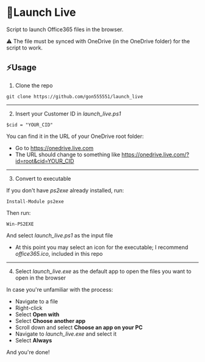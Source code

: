 # 🚀Launch Live

Script to launch Office365 files in the browser.

⚠️ The file must be synced with OneDrive (in the OneDrive folder) for the script to work.

## ⚡Usage
1. Clone the repo
```
git clone https://github.com/gon555551/launch_live
```
***
2. Insert your Customer ID in *launch_live.ps1*  
```
$cid = "YOUR_CID"
```
You can find it in the URL of your OneDrive root folder:
- Go to https://onedrive.live.com
- The URL should change to something like https://onedrive.live.com/?id=root&cid=YOUR_CID  
***
3. Convert to executable

If you don't have *ps2exe* already installed, run:   
```
Install-Module ps2exe
```  
Then run:  
```
Win-PS2EXE
```  
And select *launch_live.ps1* as the input file
- At this point you may select an icon for the executable; I recommend *office365.ico*, included in this repo
***
4. Select *launch_live.exe* as the default app to open the files you want to open in the browser  

In case you're unfamiliar with the process:
- Navigate to a file
- Right-click
- Select **Open with**
- Select **Choose another app**
- Scroll down and select **Choose an app on your PC**
- Navigate to *launch_live.exe* and select it
- Select **Always**

And you're done!